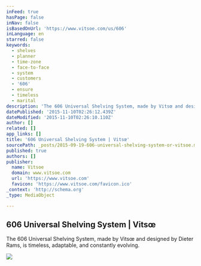 ```yaml
---
inFeed: true
hasPage: false
inNav: false
isBasedOnUrl: 'https://www.vitsoe.com/us/606'
inLanguage: en
starred: false
keywords:
  - shelves
  - planner
  - time-zone
  - face-to-face
  - system
  - customers
  - '606'
  - ensure
  - timeless
  - marital
description: 'The 606 Universal Shelving System, made by Vitsœ and designed by Dieter Rams, is timeless, adaptable, and constantly evolving.'
datePublished: '2015-11-10T02:26:12.439Z'
dateModified: '2015-11-10T02:26:10.110Z'
author: []
related: []
app_links: []
title: '606 Universal Shelving System | Vitsœ'
sourcePath: _posts/2015-09-19-606-universal-shelving-system-or-vitsoe.md
published: true
authors: []
publisher:
  name: Vitsoe
  domain: www.vitsoe.com
  url: 'https://www.vitsoe.com'
  favicon: 'https://www.vitsoe.com/favicon.ico'
_context: 'http://schema.org'
_type: MediaObject

---
```

<article style=""><h1>606 Universal Shelving System | Vitsœ</h1><p>The 606 Universal Shelving System, made by Vitsœ and designed by Dieter Rams, is timeless, adaptable, and constantly evolving.</p><img src="https://d2lsod3xpjaepj.cloudfront.net/files/assets/1000/853/crops/350_2x.jpg" /></article>